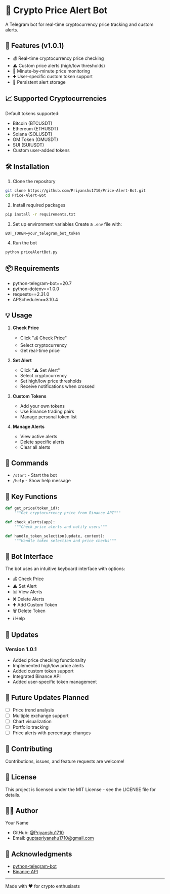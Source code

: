 # 🤖 Crypto Price Alert Bot

A Telegram bot for real-time cryptocurrency price tracking and custom alerts.

## 🚀 Features (v1.0.1)

- 💰 Real-time cryptocurrency price checking
- ⚠️ Custom price alerts (high/low thresholds)
- 🔄 Minute-by-minute price monitoring
- ➕ User-specific custom token support
- 💾 Persistent alert storage

## 📈 Supported Cryptocurrencies

Default tokens supported:
- Bitcoin (BTCUSDT)
- Ethereum (ETHUSDT)
- Solana (SOLUSDT)
- OM Token (OMUSDT)
- SUI (SUIUSDT)
- Custom user-added tokens

## 🛠️ Installation

1. Clone the repository
```bash
git clone https://github.com/Priyanshu1710/Price-Alert-Bot.git
cd Price-Alert-Bot

```

2. Install required packages
```bash
pip install -r requirements.txt
```

3. Set up environment variables
Create a `.env` file with:
```env
BOT_TOKEN=your_telegram_bot_token
```

4. Run the bot
```bash
python priceAlertBot.py
```

## 📦 Requirements

- python-telegram-bot==20.7
- python-dotenv==1.0.0
- requests==2.31.0
- APScheduler==3.10.4

## 💡 Usage

1. **Check Price**
   - Click "💰 Check Price"
   - Select cryptocurrency
   - Get real-time price

2. **Set Alert**
   - Click "⚠️ Set Alert"
   - Select cryptocurrency
   - Set high/low price thresholds
   - Receive notifications when crossed

3. **Custom Tokens**
   - Add your own tokens
   - Use Binance trading pairs
   - Manage personal token list

4. **Manage Alerts**
   - View active alerts
   - Delete specific alerts
   - Clear all alerts

## 🤝 Commands

- `/start` - Start the bot
- `/help` - Show help message

## 🔑 Key Functions

```python
def get_price(token_id):
    """Get cryptocurrency price from Binance API"""

def check_alerts(app):
    """Check price alerts and notify users"""

def handle_token_selection(update, context):
    """Handle token selection and price checks"""
```

## 📱 Bot Interface

The bot uses an intuitive keyboard interface with options:
- 💰 Check Price
- ⚠️ Set Alert
- 📊 View Alerts
- ❌ Delete Alerts
- ➕ Add Custom Token
- 🗑️ Delete Token
- ℹ️ Help

## 🔄 Updates

### Version 1.0.1
- Added price checking functionality
- Implemented high/low price alerts
- Added custom token support
- Integrated Binance API
- Added user-specific token management

## 🚀 Future Updates Planned

- [ ] Price trend analysis
- [ ] Multiple exchange support
- [ ] Chart visualization
- [ ] Portfolio tracking
- [ ] Price alerts with percentage changes

## 🤝 Contributing

Contributions, issues, and feature requests are welcome!

## 📝 License

This project is licensed under the MIT License - see the LICENSE file for details.

## 👨‍💻 Author

Your Name
- GitHub: [@Priyanshu1710](https://github.com/Priyanshu1710)
- Email: guptapriyanshu1710@gmail.com

## 🙏 Acknowledgments

- [python-telegram-bot](https://github.com/python-telegram-bot/python-telegram-bot)
- [Binance API](https://binance-docs.github.io/apidocs)

---
Made with ❤️ for crypto enthusiasts